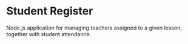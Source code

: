 # Student Register

Node.js application for managing teachers assigned to a given lesson, together with student attendance.
